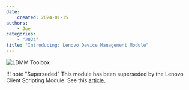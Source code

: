 ```yaml
---
date:
    created: 2024-01-15
authors:
    - Joe
categories:
    - "2024"
title: "Introducing: Lenovo Device Management Module"
---
```


![LDMM Toolbox](https://cdrt.github.io/mk_blog/img\2024\intro_ldmm\toolbox.png)

!!! note "Superseded"
    This module has been superseded by the Lenovo Client Scripting Module. See this [article.](https://blog.lenovocdrt.com/introducing-lenovo-client-scripting-module-200/)
